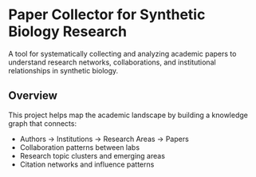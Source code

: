 # Paper Collector for Synthetic Biology Research
A tool for systematically collecting and analyzing academic papers to understand research networks, collaborations, and institutional relationships in synthetic biology.
## Overview
This project helps map the academic landscape by building a knowledge graph that connects:

- Authors → Institutions → Research Areas → Papers
- Collaboration patterns between labs
- Research topic clusters and emerging areas
- Citation networks and influence patterns
